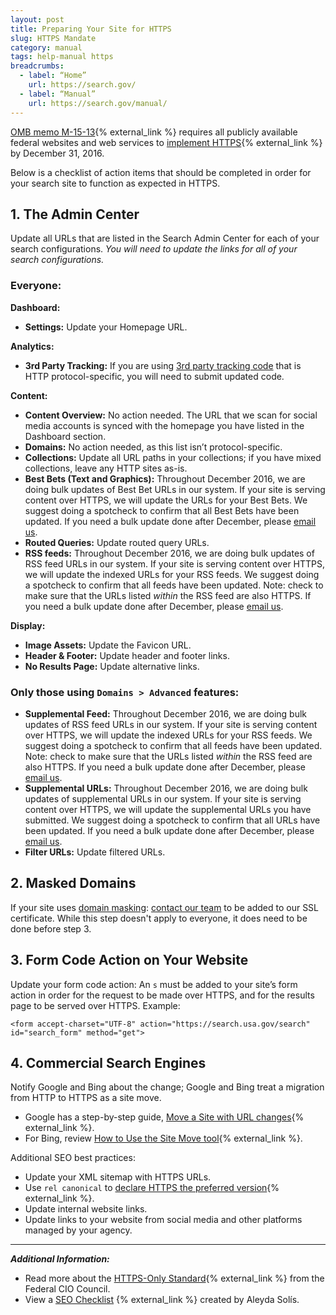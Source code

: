 ```yaml
---
layout: post
title: Preparing Your Site for HTTPS
slug: HTTPS Mandate
category: manual
tags: help-manual https
breadcrumbs:
  - label: “Home”
    url: https://search.gov/
  - label: “Manual”
    url: https://search.gov/manual/
---
```



[OMB memo M-15-13](https://https.cio.gov/){% external_link %} requires all publicly available federal websites and web services to [implement HTTPS](https://www.digitalgov.gov/2015/07/21/an-introduction-to-https-by-18f-and-digitalgov-university/){% external_link %} by December 31, 2016.

Below is a checklist of action items that should be completed in order for your search site to function as expected in HTTPS.

## 1. The Admin Center

Update all URLs that are listed in the Search Admin Center for each of your search configurations. *You will need to update the links for all of your search configurations.*

### Everyone:

**Dashboard:**

* **Settings:** Update your Homepage URL.

**Analytics:**

* **3rd Party Tracking:** If you are using [3rd party tracking code](https://search.gov/manual/third-party.html) that is HTTP protocol-specific, you will need to submit updated code.

**Content:**

* **Content Overview:** No action needed. The URL that we scan for social media accounts is synced with the homepage you have listed in the Dashboard section.
* **Domains:** No action needed, as this list isn’t protocol-specific.
* **Collections:** Update all URL paths in your collections; if you have mixed collections, leave any HTTP sites as-is.
* **Best Bets (Text and Graphics):** Throughout December 2016, we are doing bulk updates of Best Bet URLs in our system. If your site is serving content over HTTPS, we will update the URLs for your Best Bets. We suggest doing a spotcheck to confirm that all Best Bets have been updated. If you need a bulk update done after December, please [email us](mailto:search@support.digitalgov.gov).
* **Routed Queries:** Update routed query URLs.
* **RSS feeds:** Throughout December 2016, we are doing bulk updates of RSS feed URLs in our system. If your site is serving content over HTTPS, we will update the indexed URLs for your RSS feeds. We suggest doing a spotcheck to confirm that all feeds have been updated. Note: check to make sure that the URLs listed *within* the RSS feed are also HTTPS. If you need a bulk update done after December, please [email us](mailto:search@support.digitalgov.gov).

**Display:**

* **Image Assets:** Update the Favicon URL.
* **Header & Footer:** Update header and footer links.
* **No Results Page:** Update alternative links.


### Only those using `Domains > Advanced` features:

* **Supplemental Feed:** Throughout December 2016, we are doing bulk updates of RSS feed URLs in our system. If your site is serving content over HTTPS, we will update the indexed URLs for your RSS feeds. We suggest doing a spotcheck to confirm that all feeds have been updated. Note: check to make sure that the URLs listed *within* the RSS feed are also HTTPS. If you need a bulk update done after December, please [email us](mailto:search@support.digitalgov.gov).
* **Supplemental URLs:** Throughout December 2016, we are doing bulk updates of supplemental URLs in our system. If your site is serving content over HTTPS, we will update the supplemental URLs you have submitted. We suggest doing a spotcheck to confirm that all URLs have been updated. If you need a bulk update done after December, please [email us](mailto:search@support.digitalgov.gov).
* **Filter URLs:** Update filtered URLs.


## 2. Masked Domains

If your site uses [domain masking](https://search.gov/manual/cname.html): [contact our team](mailto:search@support.digitalgov.gov) to be added to our SSL certificate. While this step doesn't apply to everyone, it does need to be done before step 3.


## 3. Form Code Action on Your Website

Update your form code action: An `s` must be added to your site’s form action in order for the request to be made over HTTPS, and for the results page to be served over HTTPS. Example:

```<form accept-charset="UTF-8" action="https://search.usa.gov/search" id="search_form" method="get">```

## 4. Commercial Search Engines

Notify Google and Bing about the change; Google and Bing treat a migration from HTTP to HTTPS as a site move. 

* Google has a step-by-step guide, [Move a Site with URL changes](https://support.google.com/webmasters/answer/6033049){% external_link %}. 
* For Bing, review [How to Use the Site Move tool](https://www.bing.com/webmaster/help/how-to-use-the-site-move-tool-bb8f5112){% external_link %}.

Additional SEO best practices:

* Update your XML sitemap with HTTPS URLs.
* Use `rel canonical` to [declare HTTPS the preferred version](https://support.google.com/webmasters/answer/139066?hl=en#https){% external_link %}.
* Update internal website links.
* Update links to your website from social media and other platforms managed by your agency.


----

***Additional Information:*** 

* Read more about the [HTTPS-Only Standard](https://https.cio.gov/){% external_link %} from the Federal CIO Council.
* View a [SEO Checklist](https://docs.google.com/spreadsheets/d/1XB26X_wFoBBlQEqecj7HB79hQ7DTLIPo97SS5irwsK8/edit#gid=1975121463) {% external_link %} created by Aleyda Solís.

